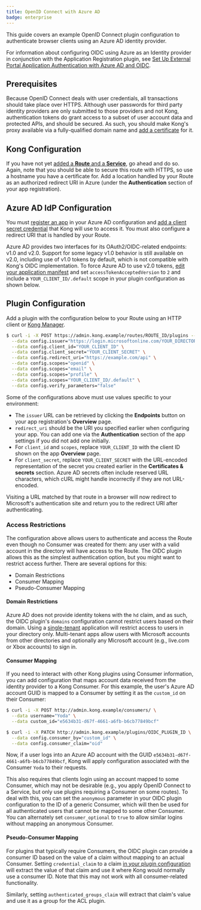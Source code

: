 ```yaml
---
title: OpenID Connect with Azure AD
badge: enterprise
---
```


This guide covers an example OpenID Connect plugin configuration to authenticate
browser clients using an Azure AD identity provider.

For information about configuring OIDC using Azure as an Identity provider
in conjunction with the Application Registration plugin, see
[Set Up External Portal Application Authentication with Azure AD and OIDC](/gateway/{{page.release}}/developer-portal/administration/application-registration/azure-oidc-config).

## Prerequisites

Because OpenID Connect deals with user credentials, all transactions should take place over HTTPS.
Although user passwords for third party identity providers are only submitted to
those providers and not Kong, authentication tokens do grant access to a subset of
user account data and protected APIs, and should be secured. As such, you should
make Kong's proxy available via a fully-qualified domain name and [add a certificate][add-certificate] for it.

## Kong Configuration

If you have not yet [added a **Route** and a **Service**][add-service], go ahead
and do so. Again, note that you should be able to secure this route with HTTPS,
so use a hostname you have a certificate for. Add a location handled by your
Route as an authorized redirect URI in Azure (under the **Authentication** section of your app registration).

## Azure AD IdP Configuration

You must [register an app][azure-create-app] in your Azure AD configuration and [add a client secret credential][azure-client-secret] that Kong will use to access it. You must also configure a redirect URI that is handled by your Route.

Azure AD provides two interfaces for its OAuth2/OIDC-related endpoints: v1.0 and v2.0.
Support for some legacy v1.0 behavior is still available on v2.0, including use of v1.0 tokens by
default, which is not compatible with Kong's OIDC implementation. To force Azure AD to use v2.0 tokens,
[edit your application manifest][azure-manifest] and set `accessTokenAcceptedVersion` to `2` and
include a `YOUR_CLIENT_ID/.default` scope in your plugin configuration as shown below.

## Plugin Configuration

Add a plugin with the configuration below to your Route using an HTTP client or [Kong Manager][enable-plugin].

```bash
$ curl -i -X POST https://admin.kong.example/routes/ROUTE_ID/plugins --data name="openid-connect" \
  --data config.issuer="https://login.microsoftonline.com/YOUR_DIRECTORY_ID/v2.0/.well-known/openid-configuration" \
  --data config.client_id="YOUR_CLIENT_ID" \
  --data config.client_secret="YOUR_CLIENT_SECRET" \
  --data config.redirect_uri="https://example.com/api" \
  --data config.scopes="openid" \
  --data config.scopes="email" \
  --data config.scopes="profile" \
  --data config.scopes="YOUR_CLIENT_ID/.default" \
  --data config.verify_parameters="false"
```

Some of the configurations above must use values specific to your environment:

* The `issuer` URL can be retrieved by clicking the **Endpoints** button on your app registration's **Overview** page.
* `redirect_uri` should be the URI you specified earlier when configuring your app. You can
add one via the **Authentication** section of the app settings if you did not add one initially.
* For `client_id` and `scopes`, replace `YOUR_CLIENT_ID` with the client ID shown on the app **Overview** page.
* For `client_secret`, replace `YOUR_CLIENT_SECRET` with the URL-encoded representation of the
secret you created earlier in the **Certificates & secrets** section. Azure AD secrets
often include reserved URL characters, which cURL might handle incorrectly if they are not URL-encoded.

Visiting a URL matched by that route in a browser will now redirect to Microsoft's
authentication site and return you to the redirect URI after authenticating.

### Access Restrictions

The configuration above allows users to authenticate and access the Route even though no
Consumer was created for them: any user with a valid account in the directory
will have access to the Route. The OIDC plugin allows this as the simplest
authentication option, but you might want to restrict access further. There are several options for this:

- Domain Restrictions
- Consumer Mapping
- Pseudo-Consumer Mapping

#### Domain Restrictions

Azure AD does not provide identity tokens with the `hd` claim, and as such, the
OIDC plugin's `domains` configuration cannot restrict users based on their domain.
Using a [single-tenant][azure-tenant] application will restrict access to users
in your directory only. Multi-tenant apps allow users with Microsoft accounts
from other directories and optionally any Microsoft account (e.g., live.com or Xbox accounts) to sign in.

#### Consumer Mapping

If you need to interact with other Kong plugins using Consumer information, you can
add configuration that maps account data received from the identity provider to a Kong Consumer.
For this example, the user's Azure AD account GUID is mapped to a Consumer by setting
it as the `custom_id` on their Consumer:

```bash
$ curl -i -X POST http://admin.kong.example/consumers/ \
  --data username="Yoda" \
  --data custom_id="e5634b31-d67f-4661-a6fb-b6cb77849bcf"

$ curl -i -X PATCH http://admin.kong.example/plugins/OIDC_PLUGIN_ID \
  --data config.consumer_by="custom_id" \
  --data config.consumer_claim="oid"
```

Now, if a user logs into an Azure AD account with the GUID `e5634b31-d67f-4661-a6fb-b6cb77849bcf`,
Kong will apply configuration associated with the Consumer `Yoda` to their requests.

This also requires that clients login using an account mapped to some Consumer,
which may not be desirable (e.g., you apply OpenID Connect to a Service, but only
use plugins requiring a Consumer on some routes). To deal with this, you can set
the `anonymous` parameter in your OIDC plugin configuration to the ID of a generic
Consumer, which will then be used for all authenticated users that cannot be mapped
to some other Consumer. You can alternately set `consumer_optional` to `true` to allow
similar logins without mapping an anonymous Consumer.

#### Pseudo-Consumer Mapping

For plugins that typically require Consumers, the OIDC plugin can provide a consumer ID
based on the value of a claim without mapping to an actual Consumer. Setting `credential_claim`
to a claim [in your plugin configuration][credential-claim] will extract the value
of that claim and use it where Kong would normally use a consumer ID. Note that this
may not work with all consumer-related functionality.

Similarly, setting `authenticated_groups_claim` will extract that claim's value and use it as a group for the ACL plugin.

[azure-client-secret]: https://docs.microsoft.com/en-us/azure/active-directory/develop/quickstart-configure-app-access-web-apis#add-credentials-to-your-web-application
[azure-create-app]: https://docs.microsoft.com/en-us/azure/active-directory/develop/quickstart-register-app
[azure-manifest]: https://docs.microsoft.com/en-us/azure/active-directory/develop/reference-app-manifest#configure-the-app-manifest
[azure-tenant]: https://docs.microsoft.com/en-us/azure/active-directory/develop/single-and-multi-tenant-apps
[add-certificate]: /gateway/{{page.release}}/admin-api/#add-certificate
[add-service]: /gateway/{{page.release}}/admin-api/#service-object
[oidc-id-token]: http://openid.net/specs/openid-connect-core-1_0.html#IDToken
[credential-claim]: /hub/kong-inc/openid-connect/#configcredential_claim
[enable-plugin]: /gateway/{{page.release}}/admin-api/#plugin-object
